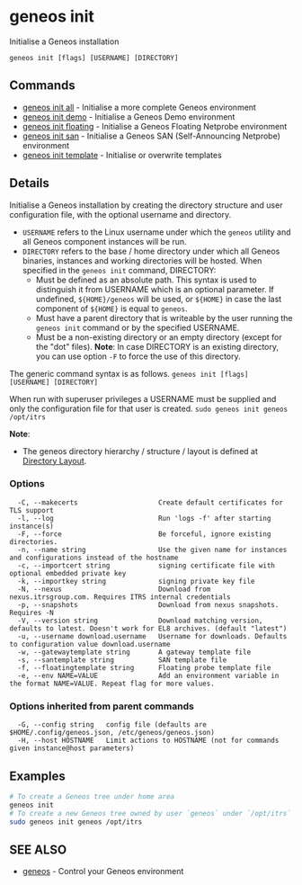 # geneos init

Initialise a Geneos installation

```text
geneos init [flags] [USERNAME] [DIRECTORY]
```
## Commands

* [geneos init all](geneos_init_all.md)	 - Initialise a more complete Geneos environment
* [geneos init demo](geneos_init_demo.md)	 - Initialise a Geneos Demo environment
* [geneos init floating](geneos_init_floating.md)	 - Initialise a Geneos Floating Netprobe environment
* [geneos init san](geneos_init_san.md)	 - Initialise a Geneos SAN (Self-Announcing Netprobe) environment
* [geneos init template](geneos_init_template.md)	 - Initialise or overwrite templates

## Details

Initialise a Geneos installation by creating the directory
structure and user configuration file, with the optional username and directory.

- `USERNAME` refers to the Linux username under which the `geneos` utility
  and all Geneos component instances will be run.
- `DIRECTORY` refers to the base / home directory under which all Geneos
  binaries, instances and working directories will be hosted.
  When specified in the `geneos init` command, DIRECTORY:
  - Must be defined as an absolute path.
    This syntax is used to distinguish it from USERNAME which is an
    optional parameter.
	If undefined, `${HOME}/geneos` will be used, or `${HOME}` in case
	the last component of `${HOME}` is equal to `geneos`.
  - Must have a parent directory that is writeable by the user running 
    the `geneos init` command or by the specified USERNAME.
  - Must be a non-existing directory or an empty directory (except for
	the "dot" files).
	**Note**:  In case DIRECTORY is an existing directory, you can use option
	`-F` to force the use of this directory.

The generic command syntax is as follows.
` geneos init [flags] [USERNAME] [DIRECTORY] `

When run with superuser privileges a USERNAME must be supplied and
only the configuration file for that user is created.
` sudo geneos init geneos /opt/itrs `

**Note**:
- The geneos directory hierarchy / structure / layout is defined at
  [Directory Layout](https://github.com/ITRS-Group/cordial/tree/main/tools/geneos#directory-layout).

### Options

```text
  -C, --makecerts                    Create default certificates for TLS support
  -l, --log                          Run 'logs -f' after starting instance(s)
  -F, --force                        Be forceful, ignore existing directories.
  -n, --name string                  Use the given name for instances and configurations instead of the hostname
  -c, --importcert string            signing certificate file with optional embedded private key
  -k, --importkey string             signing private key file
  -N, --nexus                        Download from nexus.itrsgroup.com. Requires ITRS internal credentials
  -p, --snapshots                    Download from nexus snapshots. Requires -N
  -V, --version string               Download matching version, defaults to latest. Doesn't work for EL8 archives. (default "latest")
  -u, --username download.username   Username for downloads. Defaults to configuration value download.username
  -w, --gatewaytemplate string       A gateway template file
  -s, --santemplate string           SAN template file
  -f, --floatingtemplate string      Floating probe template file
  -e, --env NAME=VALUE               Add an environment variable in the format NAME=VALUE. Repeat flag for more values.
```

### Options inherited from parent commands

```text
  -G, --config string   config file (defaults are $HOME/.config/geneos.json, /etc/geneos/geneos.json)
  -H, --host HOSTNAME   Limit actions to HOSTNAME (not for commands given instance@host parameters)
```

## Examples

```bash
# To create a Geneos tree under home area
geneos init
# To create a new Geneos tree owned by user `geneos` under `/opt/itrs`
sudo geneos init geneos /opt/itrs
```

## SEE ALSO

* [geneos](geneos.md)	 - Control your Geneos environment
